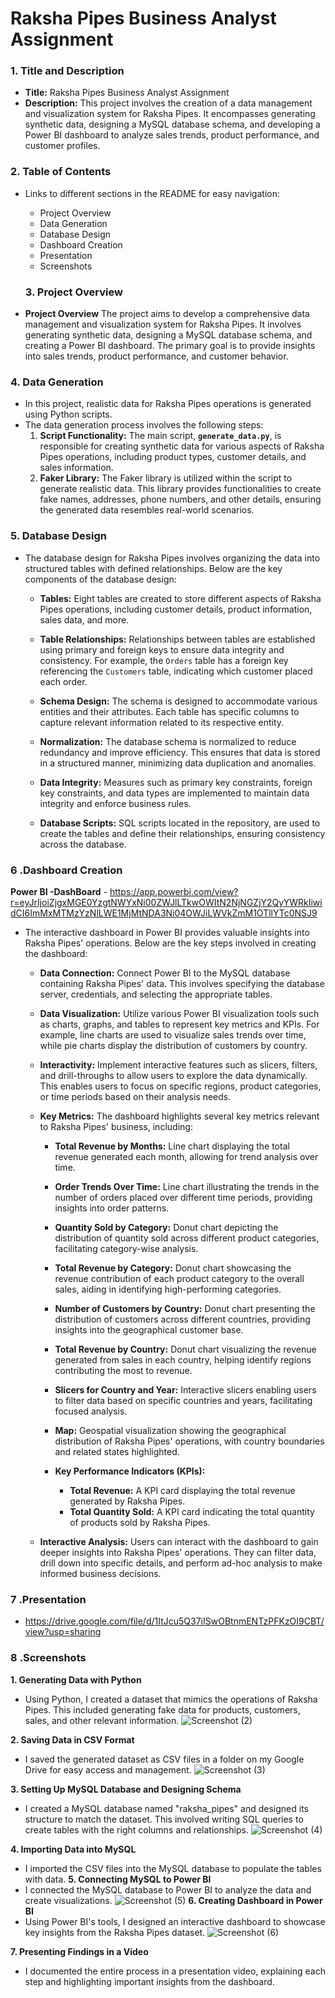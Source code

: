 # **Raksha Pipes Business Analyst Assignment**

### **1. Title and Description**

- **Title:** Raksha Pipes Business Analyst Assignment
- **Description:** This project involves the creation of a data management and visualization system for Raksha Pipes. It encompasses generating synthetic data, designing a MySQL database schema, and developing a Power BI dashboard to analyze sales trends, product performance, and customer profiles.

### **2. Table of Contents**
- Links to different sections in the README for easy navigation:
  - Project Overview
  - Data Generation
  - Database Design
  - Dashboard Creation
  - Presentation
  - Screenshots
 
  ### **3. Project Overview**

- **Project Overview**
The project aims to develop a comprehensive data management and visualization system for Raksha Pipes. It involves generating synthetic data, designing a MySQL database schema, and creating a Power BI dashboard. The primary goal is to provide insights into sales trends, product performance, and customer behavior.


### **4. Data Generation**

- In this project, realistic data for Raksha Pipes operations is generated using Python scripts.
- The data generation process involves the following steps:
   1. **Script Functionality:** The main script, **`generate_data.py`**, is responsible for creating synthetic data for various aspects of Raksha Pipes operations, including product types, customer details, and sales information.
   2. **Faker Library:** The Faker library is utilized within the script to generate realistic data. This library provides functionalities to create fake names, addresses, phone numbers, and other details, ensuring the generated data resembles real-world scenarios.
 
### **5. Database Design**

- The database design for Raksha Pipes involves organizing the data into structured tables with defined relationships. Below are the key components of the database design:

    - **Tables:** Eight tables are created to store different aspects of Raksha Pipes operations, including customer details, product information, sales data, and more.

    - **Table Relationships:** Relationships between tables are established using primary and foreign keys to ensure data integrity and consistency. For example, the `Orders` table has a foreign key referencing the `Customers` table, indicating which customer placed each order.

    - **Schema Design:** The schema is designed to accommodate various entities and their attributes. Each table has specific columns to capture relevant information related to its respective entity.

    - **Normalization:** The database schema is normalized to reduce redundancy and improve efficiency. This ensures that data is stored in a structured manner, minimizing data duplication and anomalies.

    - **Data Integrity:** Measures such as primary key constraints, foreign key constraints, and data types are implemented to maintain data integrity and enforce business rules.

    - **Database Scripts:** SQL scripts located in the repository, are used to create the tables and define their relationships, ensuring consistency across the database.


### **6 .Dashboard Creation**
**Power BI -DashBoard** - https://app.powerbi.com/view?r=eyJrIjoiZjgxMGE0YzgtNWYxNi00ZWJlLTkwOWItN2NjNGZjY2QyYWRkIiwidCI6ImMxMTMzYzNlLWE1MjMtNDA3Ni04OWJiLWVkZmM1OTllYTc0NSJ9

- The interactive dashboard in Power BI provides valuable insights into Raksha Pipes' operations. Below are the key steps involved in creating the dashboard:

    - **Data Connection:** Connect Power BI to the MySQL database containing Raksha Pipes' data. This involves specifying the database server, credentials, and selecting the appropriate tables.

    - **Data Visualization:** Utilize various Power BI visualization tools such as charts, graphs, and tables to represent key metrics and KPIs. For example, line charts are used to visualize sales trends over time, while pie charts display the distribution of customers by country.

    - **Interactivity:** Implement interactive features such as slicers, filters, and drill-throughs to allow users to explore the data dynamically. This enables users to focus on specific regions, product categories, or time periods based on their analysis needs.

    - **Key Metrics:** The dashboard highlights several key metrics relevant to Raksha Pipes' business, including:

        - **Total Revenue by Months:** Line chart displaying the total revenue generated each month, allowing for trend analysis over time.
        
        - **Order Trends Over Time:** Line chart illustrating the trends in the number of orders placed over different time periods, providing insights into order patterns.
        
        - **Quantity Sold by Category:** Donut chart depicting the distribution of quantity sold across different product categories, facilitating category-wise analysis.
        
        - **Total Revenue by Category:** Donut chart showcasing the revenue contribution of each product category to the overall sales, aiding in identifying high-performing categories.
        
        - **Number of Customers by Country:** Donut chart presenting the distribution of customers across different countries, providing insights into the geographical customer base.
        
        - **Total Revenue by Country:** Donut chart visualizing the revenue generated from sales in each country, helping identify regions contributing the most to revenue.
        
        - **Slicers for Country and Year:** Interactive slicers enabling users to filter data based on specific countries and years, facilitating focused analysis.
        
        - **Map:** Geospatial visualization showing the geographical distribution of Raksha Pipes' operations, with country boundaries and related states highlighted.
        
        - **Key Performance Indicators (KPIs):**
            - **Total Revenue:** A KPI card displaying the total revenue generated by Raksha Pipes.
            - **Total Quantity Sold:** A KPI card indicating the total quantity of products sold by Raksha Pipes.

    - **Interactive Analysis:** Users can interact with the dashboard to gain deeper insights into Raksha Pipes' operations. They can filter data, drill down into specific details, and perform ad-hoc analysis to make informed business decisions.


### **7 .Presentation**
- https://drive.google.com/file/d/1ItJcu5Q37iISwOBtnmENTzPFKzOI9CBT/view?usp=sharing

  
### **8 .Screenshots**

**1. Generating Data with Python**
   - Using Python, I created a dataset that mimics the operations of Raksha Pipes. This included generating fake data for products, customers, sales, and other relevant information.
  ![Screenshot (2)](https://github.com/MohitNath007/Raksha_Pipes_Analysis/assets/125669112/b2494b01-9497-4492-9043-d0647d52d8e7)

     
**2. Saving Data in CSV Format**
   - I saved the generated dataset as CSV files in a folder on my Google Drive for easy access and management.
![Screenshot (3)](https://github.com/MohitNath007/Raksha_Pipes_Analysis/assets/125669112/e60567d8-c129-4f3d-be16-62cc85df72cd)


**3. Setting Up MySQL Database and Designing Schema**
   - I created a MySQL database named "raksha_pipes" and designed its structure to match the dataset. This involved writing SQL queries to create tables with the right columns and relationships.
  ![Screenshot (4)](https://github.com/MohitNath007/Raksha_Pipes_Analysis/assets/125669112/a8b088da-72a9-4c11-87da-82129b2e2542)  

**4. Importing Data into MySQL**
   - I imported the CSV files into the MySQL database to populate the tables with data.
**5. Connecting MySQL to Power BI**
   - I connected the MySQL database to Power BI to analyze the data and create visualizations.
     ![Screenshot (5)](https://github.com/MohitNath007/Raksha_Pipes_Analysis/assets/125669112/5b9dcd46-5b58-40b2-9576-ef6e8ce2a30a)
**6. Creating Dashboard in Power BI**
   - Using Power BI's tools, I designed an interactive dashboard to showcase key insights from the Raksha Pipes dataset.
     ![Screenshot (6)](https://github.com/MohitNath007/Raksha_Pipes_Analysis/assets/125669112/cebd25aa-8b03-4b98-be6d-10337c1e9953)

**7. Presenting Findings in a Video**
   - I documented the entire process in a presentation video, explaining each step and highlighting important insights from the dashboard.
